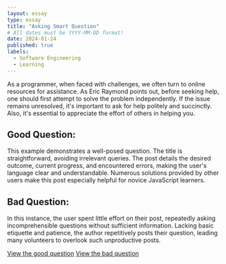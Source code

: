 ```yaml
---
layout: essay
type: essay
title: "Asking Smart Question"
# All dates must be YYYY-MM-DD format!
date: 2024-01-24
published: true
labels:
  - Software Engineering
  - Learning
---
```



As a programmer, when faced with challenges, we often turn to online resources for assistance. As Eric Raymond points out, before seeking help, one should first attempt to solve the problem independently. If the issue remains unresolved, it's important to ask for help politely and succinctly. Also, it's essential to appreciate the effort of others in helping you.

## Good Question:
This example demonstrates a well-posed question. The title is straightforward, avoiding irrelevant queries. The post details the desired outcome, current progress, and encountered errors, making the user's language clear and understandable. Numerous solutions provided by other users make this post especially helpful for novice JavaScript learners.

## Bad Question:
In this instance, the user spent little effort on their post, repeatedly asking incomprehensible questions without sufficient information. Lacking basic etiquette and patience, the author repetitively posts their question, leading many volunteers to overlook such unproductive posts.

[View the good question]([https://stackoverflow.com/questions/34335272/inheritence-mock-exam](https://stackoverflow.com/questions/750486/javascript-closure-inside-loops-simple-practical-example?page=1&tab=scoredesc#tab-top)https://stackoverflow.com/questions/750486/javascript-closure-inside-loops-simple-practical-example?page=1&tab=scoredesc#tab-top)
[View the bad question](https://stackoverflow.com/questions/77884940/how-to-find-the-average-age-of-three-people-using-prompt-in-javascript
)
